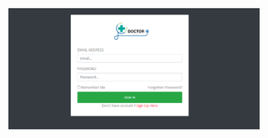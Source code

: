 


<img src="https://raw.githubusercontent.com/madeehawaqas04/DoctorPortal_Web/v1/DoctorPortal_DotNetCore/wwwroot/Images/Project_Screens/Login.png?raw=true" />
